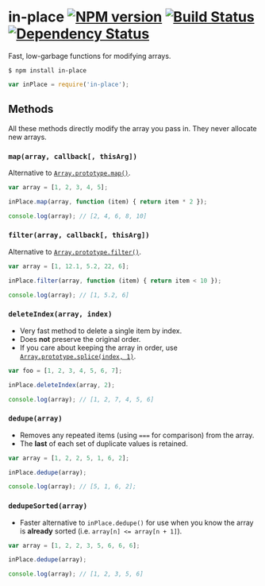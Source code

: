 # in-place [![NPM version][npm-image]][npm-url] [![Build Status][travis-image]][travis-url] [![Dependency Status][depstat-image]][depstat-url]

Fast, low-garbage functions for modifying arrays.

```
$ npm install in-place
```

```js
var inPlace = require('in-place');
```


## Methods

All these methods directly modify the array you pass in. They never allocate new arrays.

### `map(array, callback[, thisArg])`

Alternative to [`Array.prototype.map()`](https://developer.mozilla.org/en/docs/Web/JavaScript/Reference/Global_Objects/Array/map).

```js
var array = [1, 2, 3, 4, 5];

inPlace.map(array, function (item) { return item * 2 });

console.log(array); // [2, 4, 6, 8, 10]
```

### `filter(array, callback[, thisArg])`

Alternative to [`Array.prototype.filter()`](https://developer.mozilla.org/en/docs/Web/JavaScript/Reference/Global_Objects/Array/filter).

```js
var array = [1, 12.1, 5.2, 22, 6];

inPlace.filter(array, function (item) { return item < 10 });

console.log(array); // [1, 5.2, 6]
```

### `deleteIndex(array, index)`

- Very fast method to delete a single item by index.
- Does **not** preserve the original order.
- If you care about keeping the array in order, use [`Array.prototype.splice(index, 1)`](https://developer.mozilla.org/en/docs/Web/JavaScript/Reference/Global_Objects/Array/map).

```js
var foo = [1, 2, 3, 4, 5, 6, 7];

inPlace.deleteIndex(array, 2);

console.log(array); // [1, 2, 7, 4, 5, 6]
```

### `dedupe(array)`

- Removes any repeated items (using `===` for comparison) from the array.
- The **last** of each set of duplicate values is retained.

```js
var array = [1, 2, 2, 5, 1, 6, 2];

inPlace.dedupe(array);

console.log(array); // [5, 1, 6, 2];
```

### `dedupeSorted(array)`

- Faster alternative to `inPlace.dedupe()` for use when you know the array is **already** sorted (i.e. `array[n] <= array[n + 1]`).

```js
var array = [1, 2, 2, 3, 5, 6, 6, 6];

inPlace.dedupe(array);

console.log(array); // [1, 2, 3, 5, 6]
```


[npm-url]: https://npmjs.org/package/in-place
[npm-image]: https://img.shields.io/npm/v/in-place.svg?style=flat-square

[travis-url]: http://travis-ci.org/callumlocke/in-place
[travis-image]: https://img.shields.io/travis/callumlocke/in-place.svg?style=flat-square

[depstat-url]: https://david-dm.org/callumlocke/in-place
[depstat-image]: https://img.shields.io/david/callumlocke/in-place.svg?style=flat-square

